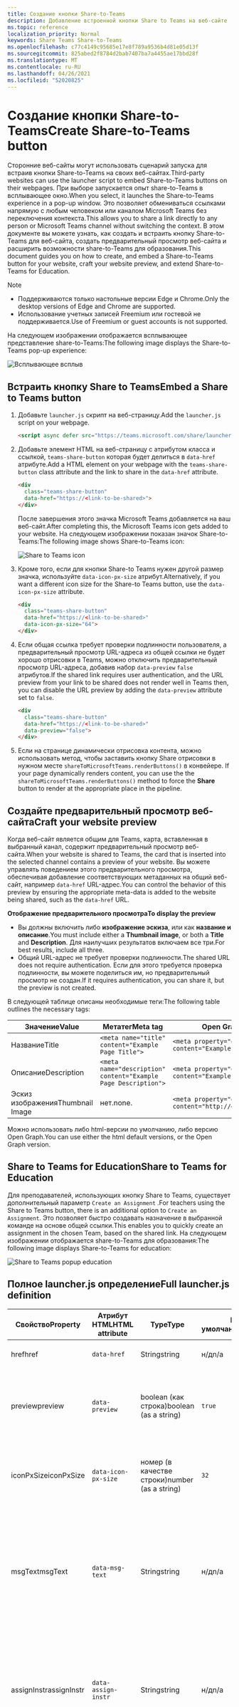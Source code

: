 ```yaml
---
title: Создание кнопки Share-to-Teams
description: Добавление встроенной кнопки Share to Teams на веб-сайте
ms.topic: reference
localization_priority: Normal
keywords: Share Teams Share-to-Teams
ms.openlocfilehash: c77c4149c95685e17e8f789a9536b4d81e05d13f
ms.sourcegitcommit: 825abed2f8784d2bab7407ba7a4455ae17bbd28f
ms.translationtype: MT
ms.contentlocale: ru-RU
ms.lasthandoff: 04/26/2021
ms.locfileid: "52020825"
---
```

# <a name="create-share-to-teams-button"></a><span data-ttu-id="ee482-104">Создание кнопки Share-to-Teams</span><span class="sxs-lookup"><span data-stu-id="ee482-104">Create Share-to-Teams button</span></span>

<span data-ttu-id="ee482-105">Сторонние веб-сайты могут использовать сценарий запуска для встраив кнопки Share-to-Teams на своих веб-сайтах.</span><span class="sxs-lookup"><span data-stu-id="ee482-105">Third-party websites can use the launcher script to embed Share-to-Teams buttons on their webpages.</span></span> <span data-ttu-id="ee482-106">При выборе запускается опыт share-to-Teams в всплывающее окно.</span><span class="sxs-lookup"><span data-stu-id="ee482-106">When you select, it launches the Share-to-Teams experience in a pop-up window.</span></span> <span data-ttu-id="ee482-107">Это позволяет обмениваться ссылками напрямую с любым человеком или каналом Microsoft Teams без переключения контекста.</span><span class="sxs-lookup"><span data-stu-id="ee482-107">This allows you to share a link directly to any person or Microsoft Teams channel without switching the context.</span></span> <span data-ttu-id="ee482-108">В этом документе вы можете узнать, как создать и встраить кнопку Share-to-Teams для веб-сайта, создать предварительный просмотр веб-сайта и расширить возможности share-to-Teams для образования.</span><span class="sxs-lookup"><span data-stu-id="ee482-108">This document guides you on how to create, and embed a Share-to-Teams button for your website, craft your website preview, and extend Share-to-Teams for Education.</span></span>

> [!NOTE]
> * <span data-ttu-id="ee482-109">Поддерживаются только настольные версии Edge и Chrome.</span><span class="sxs-lookup"><span data-stu-id="ee482-109">Only the desktop versions of Edge and Chrome are supported.</span></span>
> * <span data-ttu-id="ee482-110">Использование учетных записей Freemium или гостевой не поддерживается.</span><span class="sxs-lookup"><span data-stu-id="ee482-110">Use of Freemium or guest accounts is not supported.</span></span>  

<span data-ttu-id="ee482-111">На следующем изображении отображается всплывающее представление share-to-Teams:</span><span class="sxs-lookup"><span data-stu-id="ee482-111">The following image displays the Share-to-Teams pop-up experience:</span></span>

![Всплывающее всплыв](~/assets/images/share-to-teams-popup.png)

## <a name="embed-a-share-to-teams-button"></a><span data-ttu-id="ee482-113">Встраить кнопку Share to Teams</span><span class="sxs-lookup"><span data-stu-id="ee482-113">Embed a Share to Teams button</span></span>

1. <span data-ttu-id="ee482-114">Добавьте `launcher.js` скрипт на веб-страницу.</span><span class="sxs-lookup"><span data-stu-id="ee482-114">Add the `launcher.js` script on your webpage.</span></span>

    ```html
    <script async defer src="https://teams.microsoft.com/share/launcher.js"></script>
    ```

1. <span data-ttu-id="ee482-115">Добавьте элемент HTML на веб-страницу с атрибутом класса и ссылкой, `teams-share-button` которая будет делиться в `data-href` атрибуте.</span><span class="sxs-lookup"><span data-stu-id="ee482-115">Add a HTML element on your webpage with the `teams-share-button` class attribute and the link to share in the `data-href` attribute.</span></span>

    ```html
    <div
      class="teams-share-button"
      data-href="https://<link-to-be-shared>">
    </div>
    ```

    <span data-ttu-id="ee482-116">После завершения этого значка Microsoft Teams добавляется на ваш веб-сайт.</span><span class="sxs-lookup"><span data-stu-id="ee482-116">After completing this, the Microsoft Teams icon gets added to your website.</span></span> <span data-ttu-id="ee482-117">На следующем изображении показан значок Share-to-Teams:</span><span class="sxs-lookup"><span data-stu-id="ee482-117">The following image shows Share-to-Teams icon:</span></span>

    ![Share to Teams icon](~/assets/icons/share-to-teams-icon.png)

1. <span data-ttu-id="ee482-119">Кроме того, если для кнопки Share-to Teams нужен другой размер значка, используйте `data-icon-px-size` атрибут.</span><span class="sxs-lookup"><span data-stu-id="ee482-119">Alternatively, if you want a different icon size for the Share-to Teams button, use the `data-icon-px-size` attribute.</span></span>

    ```html
    <div
      class="teams-share-button"
      data-href="https://<link-to-be-shared>"
      data-icon-px-size="64">
    </div>
    ```
1. <span data-ttu-id="ee482-120">Если общая ссылка требует проверки подлинности пользователя, а предварительный просмотр URL-адреса из общей ссылки не будет хорошо отрисовки в Teams, можно отключить предварительный просмотр URL-адреса, добавив набор `data-preview` `false` атрибутов.</span><span class="sxs-lookup"><span data-stu-id="ee482-120">If the shared link requires user authentication, and the URL preview from your link to be shared does not render well in Teams then, you can disable the URL preview by adding the `data-preview` attribute set to `false`.</span></span>

    ```html
    <div
      class="teams-share-button"
      data-href="https://<link-to-be-shared>"
      data-preview="false">
    </div>
    ```

1. <span data-ttu-id="ee482-121">Если на странице динамически отрисовка контента, можно использовать метод, чтобы заставить кнопку Share отрисовки в нужном месте `shareToMicrosoftTeams.renderButtons()` в конвейере. </span><span class="sxs-lookup"><span data-stu-id="ee482-121">If your page dynamically renders content, you can use the the `shareToMicrosoftTeams.renderButtons()` method to force the **Share** button to render at the appropriate place in the pipeline.</span></span>

## <a name="craft-your-website-preview"></a><span data-ttu-id="ee482-122">Создайте предварительный просмотр веб-сайта</span><span class="sxs-lookup"><span data-stu-id="ee482-122">Craft your website preview</span></span>

<span data-ttu-id="ee482-123">Когда веб-сайт является общим для Teams, карта, вставленная в выбранный канал, содержит предварительный просмотр веб-сайта.</span><span class="sxs-lookup"><span data-stu-id="ee482-123">When your website is shared to Teams, the card that is inserted into the selected channel contains a preview of your website.</span></span> <span data-ttu-id="ee482-124">Вы можете управлять поведением этого предварительного просмотра, обеспечивая добавление соответствующих метаданных на общий веб-сайт, например `data-href` URL-адрес.</span><span class="sxs-lookup"><span data-stu-id="ee482-124">You can control the behavior of this preview by ensuring the appropriate meta-data is added to the website being shared, such as the `data-href` URL.</span></span>  

<span data-ttu-id="ee482-125">**Отображение предварительного просмотра**</span><span class="sxs-lookup"><span data-stu-id="ee482-125">**To display the preview**</span></span>

* <span data-ttu-id="ee482-126">Вы должны включить либо **изображение эскиза**, или как **название и** **описание**.</span><span class="sxs-lookup"><span data-stu-id="ee482-126">You must include either a **Thumbnail image**, or both a **Title** and **Description**.</span></span> <span data-ttu-id="ee482-127">Для наилучших результатов включаем все три.</span><span class="sxs-lookup"><span data-stu-id="ee482-127">For best results, include all three.</span></span>
* <span data-ttu-id="ee482-128">Общий URL-адрес не требует проверки подлинности.</span><span class="sxs-lookup"><span data-stu-id="ee482-128">The shared URL does not require authentication.</span></span> <span data-ttu-id="ee482-129">Если для этого требуется проверка подлинности, вы можете поделиться им, но предварительный просмотр не создан.</span><span class="sxs-lookup"><span data-stu-id="ee482-129">If it requires authentication, you can share it, but the preview is not created.</span></span>

<span data-ttu-id="ee482-130">В следующей таблице описаны необходимые теги:</span><span class="sxs-lookup"><span data-stu-id="ee482-130">The following table outlines the necessary tags:</span></span>

|<span data-ttu-id="ee482-131">Значение</span><span class="sxs-lookup"><span data-stu-id="ee482-131">Value</span></span>|<span data-ttu-id="ee482-132">Метатег</span><span class="sxs-lookup"><span data-stu-id="ee482-132">Meta tag</span></span>| <span data-ttu-id="ee482-133">Open Graph</span><span class="sxs-lookup"><span data-stu-id="ee482-133">Open Graph</span></span>|
|----|----|----|
|<span data-ttu-id="ee482-134">Название</span><span class="sxs-lookup"><span data-stu-id="ee482-134">Title</span></span>|`<meta name="title" content="Example Page Title">`|`<meta property="og:title" content="Example Page Title">`|
|<span data-ttu-id="ee482-135">Описание</span><span class="sxs-lookup"><span data-stu-id="ee482-135">Description</span></span>|`<meta name="description" content="Example Page Description">`|`<meta property="og:description" content="Example Page Description">`|
|<span data-ttu-id="ee482-136">Эскиз изображения</span><span class="sxs-lookup"><span data-stu-id="ee482-136">Thumbnail Image</span></span>| <span data-ttu-id="ee482-137">нет.</span><span class="sxs-lookup"><span data-stu-id="ee482-137">none.</span></span> |`<meta property="og:image" content="http://example.com/image.jpg">`|

<span data-ttu-id="ee482-138">Можно использовать либо html-версии по умолчанию, либо версию Open Graph.</span><span class="sxs-lookup"><span data-stu-id="ee482-138">You can use either the html default versions, or the Open Graph version.</span></span>

## <a name="share-to-teams-for-education"></a><span data-ttu-id="ee482-139">Share to Teams for Education</span><span class="sxs-lookup"><span data-stu-id="ee482-139">Share to Teams for Education</span></span>

<span data-ttu-id="ee482-140">Для преподавателей, использующих кнопку Share to Teams, существует дополнительный параметр `Create an Assignment` .</span><span class="sxs-lookup"><span data-stu-id="ee482-140">For teachers using the Share to Teams button, there is an additional option to `Create an Assignment`.</span></span> <span data-ttu-id="ee482-141">Это позволяет быстро создавать назначение в выбранной команде на основе общей ссылки.</span><span class="sxs-lookup"><span data-stu-id="ee482-141">This enables you to quickly create an assignment in the chosen Team, based on the shared link.</span></span> <span data-ttu-id="ee482-142">На следующем изображении отображается share-to-Teams для образования:</span><span class="sxs-lookup"><span data-stu-id="ee482-142">The following image displays Share-to-Teams for education:</span></span> 

![Share to Teams popup education](~/assets/images/share-to-teams-popup-edu.png)

## <a name="full-launcherjs-definition"></a><span data-ttu-id="ee482-144">Полное launcher.js определение</span><span class="sxs-lookup"><span data-stu-id="ee482-144">Full launcher.js definition</span></span>

| <span data-ttu-id="ee482-145">Свойство</span><span class="sxs-lookup"><span data-stu-id="ee482-145">Property</span></span> | <span data-ttu-id="ee482-146">Атрибут HTML</span><span class="sxs-lookup"><span data-stu-id="ee482-146">HTML attribute</span></span> | <span data-ttu-id="ee482-147">Type</span><span class="sxs-lookup"><span data-stu-id="ee482-147">Type</span></span> | <span data-ttu-id="ee482-148">По умолчанию</span><span class="sxs-lookup"><span data-stu-id="ee482-148">Default</span></span> | <span data-ttu-id="ee482-149">Описание</span><span class="sxs-lookup"><span data-stu-id="ee482-149">Description</span></span> |
| -------------- | ---------------------- | --------------------- | ------- | ---------------------------------------------------------------------- |
| <span data-ttu-id="ee482-150">href</span><span class="sxs-lookup"><span data-stu-id="ee482-150">href</span></span> | `data-href` | <span data-ttu-id="ee482-151">String</span><span class="sxs-lookup"><span data-stu-id="ee482-151">string</span></span> | <span data-ttu-id="ee482-152">н/д</span><span class="sxs-lookup"><span data-stu-id="ee482-152">n/a</span></span> | <span data-ttu-id="ee482-153">Href контента для обмена.</span><span class="sxs-lookup"><span data-stu-id="ee482-153">The href of the content to share.</span></span> |
| <span data-ttu-id="ee482-154">preview</span><span class="sxs-lookup"><span data-stu-id="ee482-154">preview</span></span> | `data-preview` | <span data-ttu-id="ee482-155">boolean (как строка)</span><span class="sxs-lookup"><span data-stu-id="ee482-155">boolean (as a string)</span></span> | `true` | <span data-ttu-id="ee482-156">Следует ли показывать предварительный просмотр контента для обмена.</span><span class="sxs-lookup"><span data-stu-id="ee482-156">Whether or not to show a preview of the content to share.</span></span> |
| <span data-ttu-id="ee482-157">iconPxSize</span><span class="sxs-lookup"><span data-stu-id="ee482-157">iconPxSize</span></span> | `data-icon-px-size` | <span data-ttu-id="ee482-158">номер (в качестве строки)</span><span class="sxs-lookup"><span data-stu-id="ee482-158">number (as a string)</span></span> | `32` | <span data-ttu-id="ee482-159">Размер пикселей кнопки Share-to-Teams для отрисовки.</span><span class="sxs-lookup"><span data-stu-id="ee482-159">The size in pixels of the Share-to-Teams button to render.</span></span> |
| <span data-ttu-id="ee482-160">msgText</span><span class="sxs-lookup"><span data-stu-id="ee482-160">msgText</span></span> | `data-msg-text` | <span data-ttu-id="ee482-161">String</span><span class="sxs-lookup"><span data-stu-id="ee482-161">string</span></span> | <span data-ttu-id="ee482-162">н/д</span><span class="sxs-lookup"><span data-stu-id="ee482-162">n/a</span></span> | <span data-ttu-id="ee482-163">Текст по умолчанию должен быть вставлен перед ссылкой в поле для составить сообщение.</span><span class="sxs-lookup"><span data-stu-id="ee482-163">Default Text to be inserted before the link in the message compose box.</span></span> <span data-ttu-id="ee482-164">Максимальное число символов — 200.</span><span class="sxs-lookup"><span data-stu-id="ee482-164">Maximum number of characters is 200.</span></span> |
| <span data-ttu-id="ee482-165">assignInstr</span><span class="sxs-lookup"><span data-stu-id="ee482-165">assignInstr</span></span> | `data-assign-instr` | <span data-ttu-id="ee482-166">String</span><span class="sxs-lookup"><span data-stu-id="ee482-166">string</span></span> | <span data-ttu-id="ee482-167">н/д</span><span class="sxs-lookup"><span data-stu-id="ee482-167">n/a</span></span> | <span data-ttu-id="ee482-168">Текст по умолчанию, который будет вставлен в поле "Инструкции".</span><span class="sxs-lookup"><span data-stu-id="ee482-168">Default Text to be inserted in the assignments "Instructions" field.</span></span> <span data-ttu-id="ee482-169">Максимальное число символов — 200.</span><span class="sxs-lookup"><span data-stu-id="ee482-169">Maximum number of characters is 200.</span></span> |
| <span data-ttu-id="ee482-170">assignTitle</span><span class="sxs-lookup"><span data-stu-id="ee482-170">assignTitle</span></span> | `data-assign-title` | <span data-ttu-id="ee482-171">String</span><span class="sxs-lookup"><span data-stu-id="ee482-171">string</span></span> | <span data-ttu-id="ee482-172">н/д</span><span class="sxs-lookup"><span data-stu-id="ee482-172">n/a</span></span> | <span data-ttu-id="ee482-173">Текст по умолчанию, который будет вставлен в поле "Title".</span><span class="sxs-lookup"><span data-stu-id="ee482-173">Default Text to be inserted in the assignments "Title" field.</span></span> <span data-ttu-id="ee482-174">Максимальное число символов — 50.</span><span class="sxs-lookup"><span data-stu-id="ee482-174">Maximum number of characters is 50.</span></span> |

### <a name="methods"></a><span data-ttu-id="ee482-175">Methods</span><span class="sxs-lookup"><span data-stu-id="ee482-175">Methods</span></span>

**`shareToMicrosoftTeams.renderButtons(options)`**

<span data-ttu-id="ee482-176">`options` (необязательный): `{ elements?: HTMLElement[] }`</span><span class="sxs-lookup"><span data-stu-id="ee482-176">`options` (optional): `{ elements?: HTMLElement[] }`</span></span>

<span data-ttu-id="ee482-177">В настоящее время все кнопки обмена отрисовка на странице.</span><span class="sxs-lookup"><span data-stu-id="ee482-177">Currently, all share buttons are rendered on the page.</span></span> <span data-ttu-id="ee482-178">Если необязательный объект снабжен списком элементов, эти элементы `options` отрисовыются в кнопки share.</span><span class="sxs-lookup"><span data-stu-id="ee482-178">If an optional `options` object is supplied with a list of elements, those elements are rendered into share buttons.</span></span>

### <a name="set-default-form-values"></a><span data-ttu-id="ee482-179">Настройка значений форм по умолчанию</span><span class="sxs-lookup"><span data-stu-id="ee482-179">Set default form values</span></span>

<span data-ttu-id="ee482-180">Можно выбрать для набора значений по умолчанию для следующих полей в форме Share to Teams:</span><span class="sxs-lookup"><span data-stu-id="ee482-180">You can select to set default values for the following fields on the Share to Teams form:</span></span>

* <span data-ttu-id="ee482-181">Скажите что-нибудь об этом: `msgText`</span><span class="sxs-lookup"><span data-stu-id="ee482-181">Say something about this: `msgText`</span></span>
* <span data-ttu-id="ee482-182">Инструкции по назначению: `assignInstr`</span><span class="sxs-lookup"><span data-stu-id="ee482-182">Assignment Instructions: `assignInstr`</span></span>
* <span data-ttu-id="ee482-183">Название назначения: `assignTitle`</span><span class="sxs-lookup"><span data-stu-id="ee482-183">Assignment Title: `assignTitle`</span></span>

#### <a name="example"></a><span data-ttu-id="ee482-184">Пример</span><span class="sxs-lookup"><span data-stu-id="ee482-184">Example</span></span>

 <span data-ttu-id="ee482-185">Значения форм по умолчанию даются в следующем примере:</span><span class="sxs-lookup"><span data-stu-id="ee482-185">Default form values are given in the following example:</span></span>

```html
<span
    class="teams-share-button"
    data-href="https://www.microsoft.com/education/products/teams"
    data-msg-text="Default Message"
    data-assign-title="Default Assignment Title"
    data-assign-instr="Default Assignment Instructions"
></span>
```

## <a name="see-also"></a><span data-ttu-id="ee482-186">См. также</span><span class="sxs-lookup"><span data-stu-id="ee482-186">See also</span></span>

> [!div class="nextstepaction"]
> [<span data-ttu-id="ee482-187">Интеграция веб-приложений</span><span class="sxs-lookup"><span data-stu-id="ee482-187">Integrate web apps</span></span>](~/samples/integrate-web-apps-overview.md)
